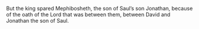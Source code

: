 But the king spared Mephibosheth, the son of Saul’s son Jonathan, because of the oath of the Lord that was between them, between David and Jonathan the son of Saul.
